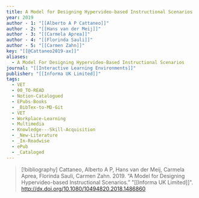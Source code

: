 ```yaml
---
title: A Model for Designing Hypervideo-based Instructional Scenarios
year: 2019
author - 1: "[[Alberto A P Cattaneo]]"
author - 2: "[[Hans van der Meij]]"
author - 3: "[[Carmela Aprea]]"
author - 4: "[[Florinda Sauli]]"
author - 5: "[[Carmen Zahn]]"
key: "[[@Cattaneo2019-ax]]"
aliases:
  - A Model For Designing Hypervideo-Based Instructional Scenarios
journal: "[[Interactive Learning Environments]]"
publisher: "[[Informa UK Limited]]"
tags:
  - VET
  - 00_TO-READ
  - Notion-Catalogued
  - EPubs-Books
  - _BibTex-to-MD-Git
  - VET
  - Workplace-Learning
  - Multimedia
  - Knowledge---Skill-Acquisition
  - _New-Literature
  - _In-Readwise
  - ePub
  - _Cataloged
---
```


> [!bibliography]
> Cattaneo, Alberto A P, Hans van der Meij, Carmela Aprea, Florinda Sauli, Carmen Zahn. 2019. “A Model for Designing Hypervideo-based Instructional Scenarios.” "[[Informa UK Limited]]". http://dx.doi.org/10.1080/10494820.2018.1486860